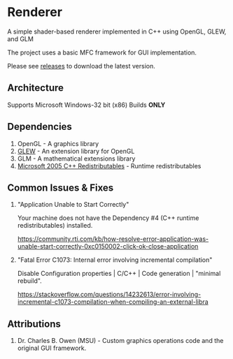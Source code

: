 # Renderer
A simple shader-based renderer implemented in C++ using OpenGL, GLEW, and GLM
 
The project uses a basic MFC framework for GUI implementation.

Please see [releases](https://github.com/fromanan/raytracer/releases/) to download the latest version.

## Architecture

Supports Microsoft Windows-32 bit (x86) Builds **ONLY**

## Dependencies

1. OpenGL - A graphics library
2. [GLEW](https://github.com/nigels-com/glew) - An extension library for OpenGL
3. GLM - A mathematical extensions library
4. [Microsoft 2005 C++ Redistributables](http://www.microsoft.com/download/en/details.aspx?id=26347%20%20) - Runtime redistributables

## Common Issues & Fixes

1. "Application Unable to Start Correctly"

    Your machine does not have the Dependency #4 (C++ runtime redistributables) installed.

    https://community.rti.com/kb/how-resolve-error-application-was-unable-start-correctly-0xc0150002-click-ok-close-application
    
2. "Fatal Error C1073: Internal error involving incremental compilation"

    Disable Configuration properties | C/C++ | Code generation | "minimal rebuild".
    
    https://stackoverflow.com/questions/14232613/error-involving-incremental-c1073-compilation-when-compiling-an-external-libra
    
## Attributions

1. Dr. Charles B. Owen (MSU) - Custom graphics operations code and the original GUI framework.
